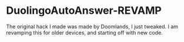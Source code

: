 # DuolingoAutoAnswer-REVAMP
The original hack I made was made by Doomlands, I just tweaked. I am revamping this for older devices, and starting off with new code.

